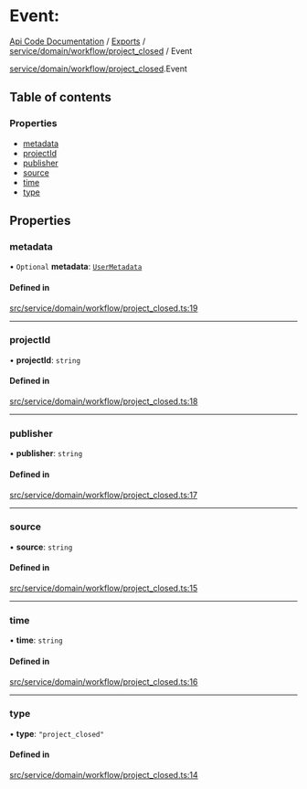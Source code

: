 # Event: 
 
[Api Code Documentation](../README.md) / [Exports](../modules.md) / [service/domain/workflow/project\_closed](../modules/service_domain_workflow_project_closed.md) / Event

[service/domain/workflow/project\_closed](../modules/service_domain_workflow_project_closed.md).Event

## Table of contents

### Properties

- [metadata](service_domain_workflow_project_closed.Event.md#metadata)
- [projectId](service_domain_workflow_project_closed.Event.md#projectid)
- [publisher](service_domain_workflow_project_closed.Event.md#publisher)
- [source](service_domain_workflow_project_closed.Event.md#source)
- [time](service_domain_workflow_project_closed.Event.md#time)
- [type](service_domain_workflow_project_closed.Event.md#type)

## Properties

### metadata

• `Optional` **metadata**: [`UserMetadata`](../modules/service_domain_metadata.md#usermetadata)

#### Defined in

[src/service/domain/workflow/project_closed.ts:19](https://github.com/openkfw/TruBudget/blob/e3c318d/api/src/service/domain/workflow/project_closed.ts#L19)

___

### projectId

• **projectId**: `string`

#### Defined in

[src/service/domain/workflow/project_closed.ts:18](https://github.com/openkfw/TruBudget/blob/e3c318d/api/src/service/domain/workflow/project_closed.ts#L18)

___

### publisher

• **publisher**: `string`

#### Defined in

[src/service/domain/workflow/project_closed.ts:17](https://github.com/openkfw/TruBudget/blob/e3c318d/api/src/service/domain/workflow/project_closed.ts#L17)

___

### source

• **source**: `string`

#### Defined in

[src/service/domain/workflow/project_closed.ts:15](https://github.com/openkfw/TruBudget/blob/e3c318d/api/src/service/domain/workflow/project_closed.ts#L15)

___

### time

• **time**: `string`

#### Defined in

[src/service/domain/workflow/project_closed.ts:16](https://github.com/openkfw/TruBudget/blob/e3c318d/api/src/service/domain/workflow/project_closed.ts#L16)

___

### type

• **type**: ``"project_closed"``

#### Defined in

[src/service/domain/workflow/project_closed.ts:14](https://github.com/openkfw/TruBudget/blob/e3c318d/api/src/service/domain/workflow/project_closed.ts#L14)
